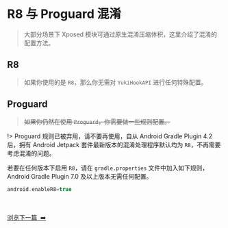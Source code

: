 # R8 与 Proguard 混淆

> 大部分场景下 Xposed 模块可通过原生混淆压缩体积，这里介绍了混淆的配置方法。

## R8

> 如果你使用的是 `R8`，那么你无需对 `YukiHookAPI` 进行任何特殊配置。

## Proguard

> ~~如果你仍然在使用 `Proguard`，你需要做一些规则配置。~~

!> Proguard 规则已被弃用，请不要再使用，自从 Android Gradle Plugin 4.2 后，拥有 Android Jetpack 套件最新版本的混淆处理程序默认均为 `R8`，不再需要考虑混淆的问题。

若要在任何版本下启用 `R8`，请在 `gradle.properties` 文件中加入如下规则，Android Gradle Plugin 7.0 及以上版本无需任何配置。

```gradle
android.enableR8=true
```

<br/><br/>
[浏览下一篇 &nbsp;➡️](tools/yukihookapi-projectbuilder.md)